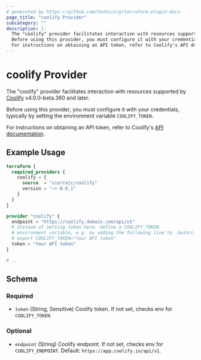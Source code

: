 ```yaml
---
# generated by https://github.com/hashicorp/terraform-plugin-docs
page_title: "coolify Provider"
subcategory: ""
description: |-
  The "coolify" provider facilitates interaction with resources supported by Coolify https://coolify.io/ v4.0.0-beta.360 and later.
  Before using this provider, you must configure it with your credentials, typically by setting the environment variable COOLIFY_TOKEN.
  For instructions on obtaining an API token, refer to Coolify's API documentation https://coolify.io/docs/api-reference/authorization#generate.
---
```


# coolify Provider

The "coolify" provider facilitates interaction with resources supported by [Coolify](https://coolify.io/) v4.0.0-beta.360 and later.

Before using this provider, you must configure it with your credentials, typically by setting the environment variable `COOLIFY_TOKEN`.

For instructions on obtaining an API token, refer to Coolify's [API documentation](https://coolify.io/docs/api-reference/authorization#generate).

## Example Usage

```terraform
terraform {
  required_providers {
    coolify = {
      source  = "sierrajc/coolify"
      version = "~> 0.0.1"
    }
  }
}

provider "coolify" {
  endpoint = "https://coolify.domain.com/api/v1"
  # Instead of setting token here, define a COOLIFY_TOKEN
  # environment variable, e.g. by adding the following line to .bashrc:
  # export COOLIFY_TOKEN="Your API token"
  token = "Your API token"
}

# ...
```

<!-- schema generated by tfplugindocs -->
## Schema

### Required

- `token` (String, Sensitive) Coolify token. If not set, checks env for `COOLIFY_TOKEN`.

### Optional

- `endpoint` (String) Coolify endpoint. If not set, checks env for `COOLIFY_ENDPOINT`. Default: `https://app.coolify.io/api/v1`.
